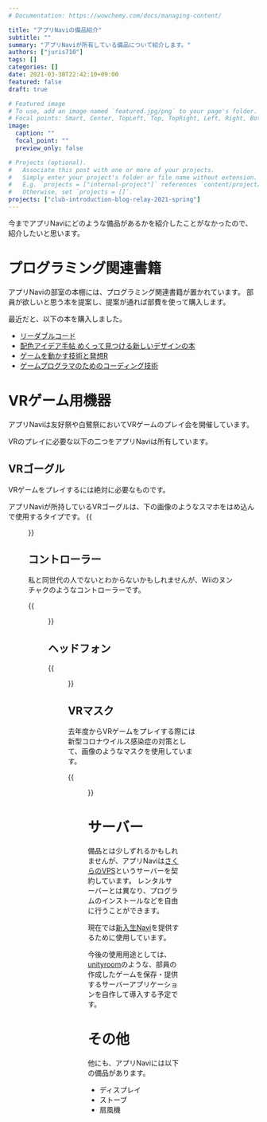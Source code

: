 ```yaml
---
# Documentation: https://wowchemy.com/docs/managing-content/

title: "アプリNaviの備品紹介"
subtitle: ""
summary: "アプリNaviが所有している備品について紹介します。"
authors: ["juris710"]
tags: []
categories: []
date: 2021-03-30T22:42:10+09:00
featured: false
draft: true

# Featured image
# To use, add an image named `featured.jpg/png` to your page's folder.
# Focal points: Smart, Center, TopLeft, Top, TopRight, Left, Right, BottomLeft, Bottom, BottomRight.
image:
  caption: ""
  focal_point: ""
  preview_only: false

# Projects (optional).
#   Associate this post with one or more of your projects.
#   Simply enter your project's folder or file name without extension.
#   E.g. `projects = ["internal-project"]` references `content/project/deep-learning/index.md`.
#   Otherwise, set `projects = []`.
projects: ["club-introduction-blog-relay-2021-spring"]
---
```

今までアプリNaviにどのような備品があるかを紹介したことがなかったので、紹介したいと思います。

# プログラミング関連書籍

アプリNaviの部室の本棚には、プログラミング関連書籍が置かれています。
部員が欲しいと思う本を提案し、提案が通れば部費を使って購入します。

最近だと、以下の本を購入しました。

- [リーダブルコード](https://www.oreilly.co.jp/books/9784873115658/)
- [配色アイデア手帖 めくって見つける新しいデザインの本](https://www.sbcr.jp/product/4797393248/)
- [ゲームを動かす技術と発想R](https://www.borndigital.co.jp/book/16550.html)
- [ゲームプログラマのためのコーディング技術](https://gihyo.jp/book/2015/978-4-7741-7413-6)

# VRゲーム用機器

アプリNaviは友好祭や白鷺祭においてVRゲームのプレイ会を開催しています。

VRのプレイに必要な以下の二つをアプリNaviは所有しています。

## VRゴーグル

VRゲームをプレイするには絶対に必要なものです。  

アプリNaviが所持しているVRゴーグルは、下の画像のようなスマホをはめ込んで使用するタイプです。
{{<figure src="./vr_headsets.jpg" title="アプリNaviが所持しているVRゴーグル">}}

## コントローラー

私と同世代の人でないとわからないかもしれませんが、Wiiのヌンチャクのようなコントローラーです。

{{<figure src="./vr_controller.jpg" title="アプリNaviが所持しているコントローラー">}}

## ヘッドフォン

{{<figure src="./headphone.jpg" title="アプリNaviが所持しているヘッドフォン" width="400">}}

## VRマスク

去年度からVRゲームをプレイする際には新型コロナウイルス感染症の対策として、画像のようなマスクを使用しています。

{{<figure src="./vr_mask.jpg" title="アプリNaviが所持しているVRマスク">}}

# サーバー

備品とは少しずれるかもしれませんが、アプリNaviは[さくらのVPS](https://vps.sakura.ad.jp/)というサーバーを契約しています。
レンタルサーバーとは異なり、プログラムのインストールなどを自由に行うことができます。

現在では[新入生Navi](https://shinkan.opuappnavi.com/)を提供するために使用しています。

今後の使用用途としては、[unityroom](https://unityroom.com/)のような、部員の作成したゲームを保存・提供するサーバーアプリケーションを自作して導入する予定です。

# その他

他にも、アプリNaviには以下の備品があります。

- ディスプレイ
- ストーブ
- 扇風機
